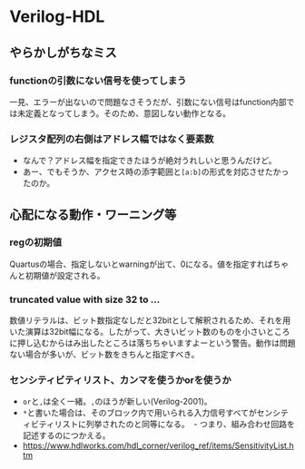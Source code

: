 # Verilog-HDL
## やらかしがちなミス
### functionの引数にない信号を使ってしまう
一見、エラーが出ないので問題なさそうだが、引数にない信号はfunction内部では未定義となってしまう。そのため、意図しない動作となる。

### レジスタ配列の右側はアドレス幅ではなく要素数
- なんで？アドレス幅を指定できたほうが絶対うれしいと思うんだけど。
- あー、でもそうか、アクセス時の添字範囲と`[a:b]`の形式を対応させたかったのか。

## 心配になる動作・ワーニング等
### regの初期値
Quartusの場合、指定しないとwarningが出て、0になる。値を指定すればちゃんと初期値が設定される。

### truncated value with size 32 to ...
数値リテラルは、ビット数指定なしだと32bitとして解釈されるため、それを用いた演算は32bit幅になる。したがって、大きいビット数のものを小さいところに押し込むからはみ出したところは落ちちゃいますよーという警告。動作は問題ない場合が多いが、ビット数をきちんと指定すべき。

### センシティビティリスト、カンマを使うかorを使うか
- `or`と`,`は全く一緒。`,`のほうが新しい(Verilog-2001)。
- `*`と書いた場合は、そのブロック内で用いられる入力信号すべてがセンシティビティリストに列挙されたのと同等になる。
  - つまり、組み合わせ回路を記述するのにつかえる。
- https://www.hdlworks.com/hdl_corner/verilog_ref/items/SensitivityList.htm

